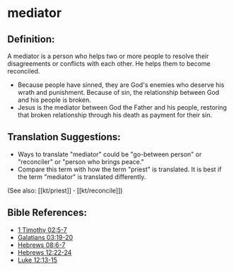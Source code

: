 # mediator #

## Definition: ##

A mediator is a person who helps two or more people to resolve their disagreements or conflicts with each other. He helps them to become reconciled.

* Because people have sinned, they are God's enemies who deserve his wrath and punishment. Because of sin, the relationship between God and his people is broken.
* Jesus is the mediator between God the Father and his people, restoring that broken relationship through his death as payment for their sin.

## Translation Suggestions: ##

* Ways to translate "mediator" could be "go-between person" or "reconciler" or "person who brings peace."
* Compare this term with how the term "priest" is translated. It is best if the term "mediator" is translated differently.

(See also: [[kt/priest]] **·** [[kt/reconcile]])

## Bible References: ##

* [1 Timothy 02:5-7](en/tn/1ti/help/02/05)
* [Galatians 03:19-20](en/tn/gal/help/03/19)
* [Hebrews 08:6-7](en/tn/heb/help/08/06)
* [Hebrews 12:22-24](en/tn/heb/help/12/22)
* [Luke 12:13-15](en/tn/luk/help/12/13)